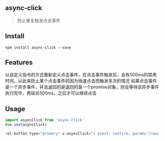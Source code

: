 ## async-click
> 防止重复触发点击事件

## Install
```
npm install async-click --save
```

## Features
以自定义指令的方式重新定义点击事件，在点击事件触发后，会有500ms的禁用时间，以此来防止某个点击事件的因为快速点击而触发多次的情况
如果点击事件是一个异步事件，并且返回的是返回的是一个promise对象，则会等待该异步事件执行完毕，再延长500ms，之后才可以继续点击

## Usage
```js
import asyncClick from 'async-click'
Vue.use(asyncClick)

<el-button type="primary" v-asyncClick="{ event: confirm, params:[rows,id,...] }">保存</el-button>
```